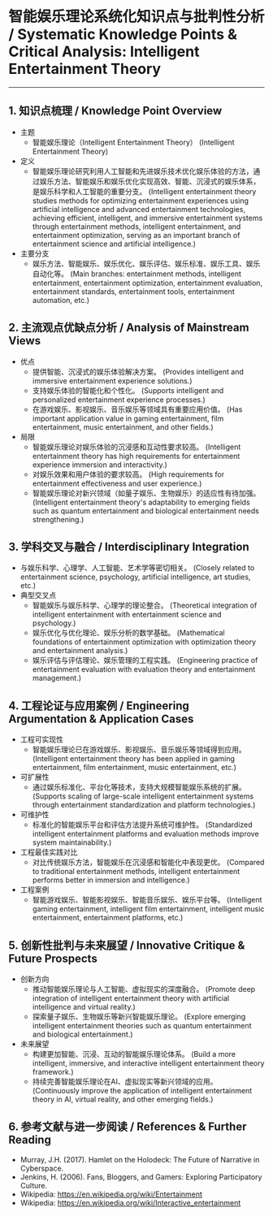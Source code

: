# 智能娱乐理论系统化知识点与批判性分析 / Systematic Knowledge Points & Critical Analysis: Intelligent Entertainment Theory

---

## 1. 知识点梳理 / Knowledge Point Overview

- 主题
  - 智能娱乐理论（Intelligent Entertainment Theory）
      (Intelligent Entertainment Theory)
- 定义
  - 智能娱乐理论研究利用人工智能和先进娱乐技术优化娱乐体验的方法，通过娱乐方法、智能娱乐和娱乐优化实现高效、智能、沉浸式的娱乐体系，是娱乐科学和人工智能的重要分支。
      (Intelligent entertainment theory studies methods for optimizing entertainment experiences using artificial intelligence and advanced entertainment technologies, achieving efficient, intelligent, and immersive entertainment systems through entertainment methods, intelligent entertainment, and entertainment optimization, serving as an important branch of entertainment science and artificial intelligence.)
- 主要分支
  - 娱乐方法、智能娱乐、娱乐优化、娱乐评估、娱乐标准、娱乐工具、娱乐自动化等。
      (Main branches: entertainment methods, intelligent entertainment, entertainment optimization, entertainment evaluation, entertainment standards, entertainment tools, entertainment automation, etc.)

## 2. 主流观点优缺点分析 / Analysis of Mainstream Views

- 优点
  - 提供智能、沉浸式的娱乐体验解决方案。
      (Provides intelligent and immersive entertainment experience solutions.)
  - 支持娱乐体验的智能化和个性化。
      (Supports intelligent and personalized entertainment experience processes.)
  - 在游戏娱乐、影视娱乐、音乐娱乐等领域具有重要应用价值。
      (Has important application value in gaming entertainment, film entertainment, music entertainment, and other fields.)
- 局限
  - 智能娱乐理论对娱乐体验的沉浸感和互动性要求较高。
      (Intelligent entertainment theory has high requirements for entertainment experience immersion and interactivity.)
  - 对娱乐效果和用户体验的要求较高。
      (High requirements for entertainment effectiveness and user experience.)
  - 智能娱乐理论对新兴领域（如量子娱乐、生物娱乐）的适应性有待加强。
      (Intelligent entertainment theory's adaptability to emerging fields such as quantum entertainment and biological entertainment needs strengthening.)

## 3. 学科交叉与融合 / Interdisciplinary Integration

- 与娱乐科学、心理学、人工智能、艺术学等密切相关。
  (Closely related to entertainment science, psychology, artificial intelligence, art studies, etc.)
- 典型交叉点
  - 智能娱乐与娱乐科学、心理学的理论整合。
      (Theoretical integration of intelligent entertainment with entertainment science and psychology.)
  - 娱乐优化与优化理论、娱乐分析的数学基础。
      (Mathematical foundations of entertainment optimization with optimization theory and entertainment analysis.)
  - 娱乐评估与评估理论、娱乐管理的工程实践。
      (Engineering practice of entertainment evaluation with evaluation theory and entertainment management.)

## 4. 工程论证与应用案例 / Engineering Argumentation & Application Cases

- 工程可实现性
  - 智能娱乐理论已在游戏娱乐、影视娱乐、音乐娱乐等领域得到应用。
      (Intelligent entertainment theory has been applied in gaming entertainment, film entertainment, music entertainment, etc.)
- 可扩展性
  - 通过娱乐标准化、平台化等技术，支持大规模智能娱乐系统的扩展。
      (Supports scaling of large-scale intelligent entertainment systems through entertainment standardization and platform technologies.)
- 可维护性
  - 标准化的智能娱乐平台和评估方法提升系统可维护性。
      (Standardized intelligent entertainment platforms and evaluation methods improve system maintainability.)
- 工程最佳实践对比
  - 对比传统娱乐方法，智能娱乐在沉浸感和智能化中表现更优。
      (Compared to traditional entertainment methods, intelligent entertainment performs better in immersion and intelligence.)
- 工程案例
  - 智能游戏娱乐、智能影视娱乐、智能音乐娱乐、娱乐平台等。
      (Intelligent gaming entertainment, intelligent film entertainment, intelligent music entertainment, entertainment platforms, etc.)

## 5. 创新性批判与未来展望 / Innovative Critique & Future Prospects

- 创新方向
  - 推动智能娱乐理论与人工智能、虚拟现实的深度融合。
      (Promote deep integration of intelligent entertainment theory with artificial intelligence and virtual reality.)
  - 探索量子娱乐、生物娱乐等新兴智能娱乐理论。
      (Explore emerging intelligent entertainment theories such as quantum entertainment and biological entertainment.)
- 未来展望
  - 构建更加智能、沉浸、互动的智能娱乐理论体系。
      (Build a more intelligent, immersive, and interactive intelligent entertainment theory framework.)
  - 持续完善智能娱乐理论在AI、虚拟现实等新兴领域的应用。
      (Continuously improve the application of intelligent entertainment theory in AI, virtual reality, and other emerging fields.)

## 6. 参考文献与进一步阅读 / References & Further Reading

- Murray, J.H. (2017). Hamlet on the Holodeck: The Future of Narrative in Cyberspace.
- Jenkins, H. (2006). Fans, Bloggers, and Gamers: Exploring Participatory Culture.
- Wikipedia: <https://en.wikipedia.org/wiki/Entertainment>
- Wikipedia: <https://en.wikipedia.org/wiki/Interactive_entertainment>
